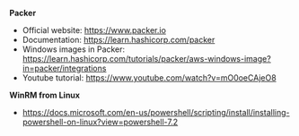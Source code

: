 **Packer**

- Official website: <https://www.packer.io>
- Documentation: <https://learn.hashicorp.com/packer>
- Windows images in Packer: <https://learn.hashicorp.com/tutorials/packer/aws-windows-image?in=packer/integrations>
- Youtube tutorial: <https://www.youtube.com/watch?v=mO0oeCAjeO8>

**WinRM from Linux**

- <https://docs.microsoft.com/en-us/powershell/scripting/install/installing-powershell-on-linux?view=powershell-7.2>

